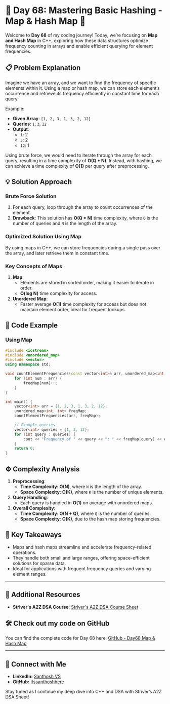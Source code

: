 # 🚀 Day 68: Mastering Basic Hashing - Map & Hash Map 🚀

Welcome to **Day 68** of my coding journey! Today, we’re focusing on **Map and Hash Map** in C++, exploring how these data structures optimize frequency counting in arrays and enable efficient querying for element frequencies.

## 📋 Problem Explanation

Imagine we have an array, and we want to find the frequency of specific elements within it. Using a map or hash map, we can store each element’s occurrence and retrieve its frequency efficiently in constant time for each query.

Example:
- **Given Array**: `[1, 2, 3, 1, 3, 2, 12]`
- **Queries**: `1`, `3`, `12`
- **Output**:
  - `1`: 2
  - `3`: 2
  - `12`: 1

Using brute force, we would need to iterate through the array for each query, resulting in a time complexity of **O(Q * N)**. Instead, with hashing, we can achieve a time complexity of **O(1)** per query after preprocessing.

## 💡 Solution Approach

### Brute Force Solution
1. For each query, loop through the array to count occurrences of the element.
2. **Drawback**: This solution has **O(Q * N)** time complexity, where `Q` is the number of queries and `N` is the length of the array.

### Optimized Solution Using Map
By using maps in C++, we can store frequencies during a single pass over the array, and later retrieve them in constant time.

### Key Concepts of Maps
1. **Map**:
   - Elements are stored in sorted order, making it easier to iterate in order.
   - **O(log N)** time complexity for access.
2. **Unordered Map**:
   - Faster average **O(1)** time complexity for access but does not maintain element order, ideal for frequent lookups.

## 📌 Code Example

### Using Map

```cpp
#include <iostream>
#include <unordered_map>
#include <vector>
using namespace std;

void countElementFrequencies(const vector<int>& arr, unordered_map<int, int>& freqMap) {
    for (int num : arr) {
        freqMap[num]++;
    }
}

int main() {
    vector<int> arr = {1, 2, 3, 1, 3, 2, 12};
    unordered_map<int, int> freqMap;
    countElementFrequencies(arr, freqMap);

    // Example queries
    vector<int> queries = {1, 3, 12};
    for (int query : queries) {
        cout << "Frequency of " << query << ": " << freqMap[query] << endl;
    }
    return 0;
}
```

## ⚙️ Complexity Analysis

1. **Preprocessing**:
   - **Time Complexity**: **O(N)**, where `N` is the length of the array.
   - **Space Complexity**: **O(K)**, where `K` is the number of unique elements.
2. **Query Handling**:
   - Each query is handled in **O(1)** on average with unordered maps.
3. **Overall Complexity**:
   - **Time Complexity**: **O(N + Q)**, where `Q` is the number of queries.
   - **Space Complexity**: **O(K)**, due to the hash map storing frequencies.

## 🧩 Key Takeaways

- Maps and hash maps streamline and accelerate frequency-related operations.
- They handle both small and large ranges, offering space-efficient solutions for sparse data.
- Ideal for applications with frequent frequency queries and varying element ranges.

---

## 🔗 Additional Resources
- **Striver's A2Z DSA Course**: [Striver's A2Z DSA Course Sheet](https://takeuforward.org/strivers-a2z-dsa-course/strivers-a2z-dsa-course-sheet-2)

## 🛠️ Check out my code on GitHub
You can find the complete code for Day 68 here: [GitHub - Day68 Map & Hash Map](https://github.com/Itssanthoshhere/Data-Structures-and-Algorithms/blob/main/C%2B%2B%20with%20DSA-learning-journey/Day68%20-%20Basic%20Hashing%20-%20Map%20%26%20Hash%20Map/Map_and_HashMap.cpp)

---

## 🔗 Connect with Me
- **LinkedIn:** [Santhosh VS](https://www.linkedin.com/in/thesanthoshvs/)
- **GitHub:** [Itssanthoshhere](https://github.com/Itssanthoshhere)

Stay tuned as I continue my deep dive into C++ and DSA with Striver’s A2Z DSA Sheet!

